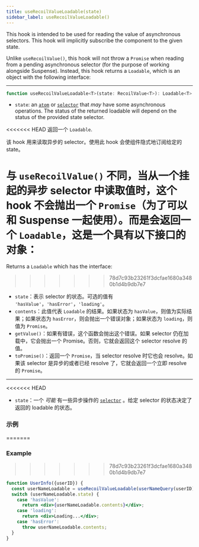 ```yaml
---
title: useRecoilValueLoadable(state)
sidebar_label: useRecoilValueLoadable()
---
```


This hook is intended to be used for reading the value of asynchronous selectors. This hook will implicitly subscribe the component to the given state.

Unlike `useRecoilValue()`, this hook will not throw a `Promise` when reading from a pending asynchronous selector (for the purpose of working alongside Suspense). Instead, this hook returns a `Loadable`, which is an object with the following interface:

---

```jsx
function useRecoilValueLoadable<T>(state: RecoilValue<T>): Loadable<T>
```
- `state`: an [`atom`](/docs/api-reference/core/atom) or [`selector`](/docs/api-reference/core/selector) that _may_ have some asynchronous operations. The status of the returned loadable will depend on the status of the provided state selector.

<<<<<<< HEAD
返回一个 `Loadable`.

该 hook 用来读取异步的 selector。使用此 hook 会使组件隐式地订阅给定的 state。

与 `useRecoilValue()` 不同，当从一个挂起的异步 selector 中读取值时，这个 hook 不会抛出一个 `Promise`（为了可以和 Suspense 一起使用）。而是会返回一个 `Loadable`，这是一个具有以下接口的对象：
=======
Returns a `Loadable` which has the interface:
>>>>>>> 78d7c93b23261f3dcfae1680a3480b1d4b9db7e7

- `state`：表示 selector 的状态。可选的值有 `'hasValue'`，`'hasError'`，`'loading'`。
- `contents`：此值代表 `Loadable` 的结果。如果状态为 `hasValue`，则值为实际结果；如果状态为 `hasError`，则会抛出一个错误对象；如果状态为 `loading`，则值为 `Promise`。
- `getValue()`：如果有错误，这个函数会抛出这个错误。如果 selector 仍在加载中，它会抛出一个 Promise。否则，它就会返回这个 selector resolve 的值。
- `toPromise()`：返回一个 `Promise`，当 selector resolve 时它也会 resolve。如果该 selector 是异步的或者已经 resolve 了，它就会返回一个立即 resolve 的 `Promise`。

---

<<<<<<< HEAD
- `state`：一个 _可能_ 有一些异步操作的 [`selector`](/docs/api-reference/core/selector) 。给定 selector 的状态决定了返回的 loadable 的状态。

### 示例
=======
### Example
>>>>>>> 78d7c93b23261f3dcfae1680a3480b1d4b9db7e7

```jsx
function UserInfo({userID}) {
  const userNameLoadable = useRecoilValueLoadable(userNameQuery(userID));
  switch (userNameLoadable.state) {
    case 'hasValue':
      return <div>{userNameLoadable.contents}</div>;
    case 'loading':
      return <div>Loading...</div>;
    case 'hasError':
      throw userNameLoadable.contents;
  }
}
